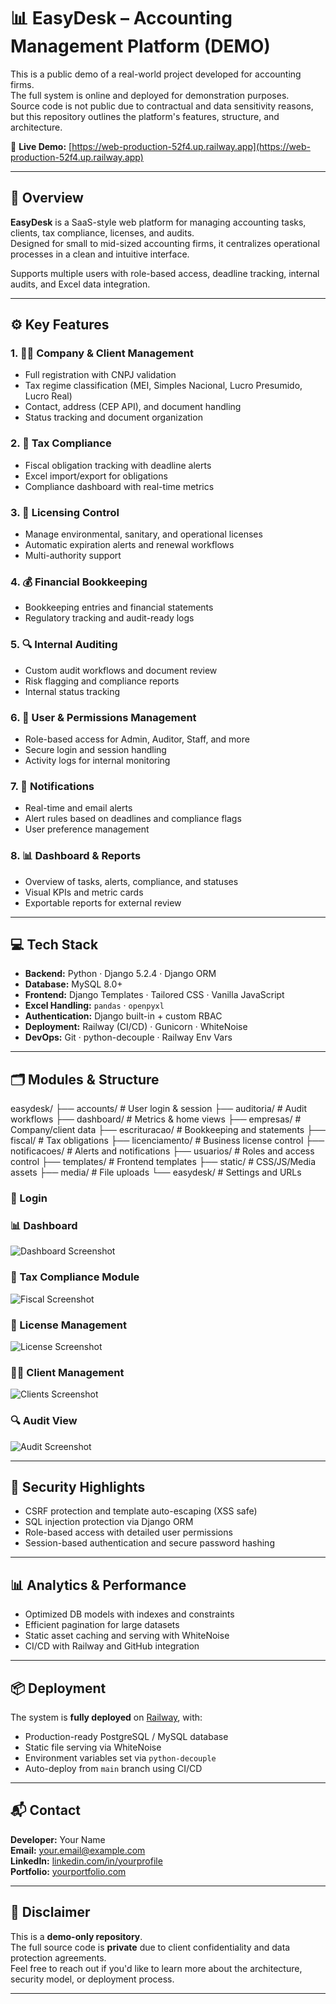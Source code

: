 # 📊 EasyDesk – Accounting Management Platform (DEMO)

This is a public demo of a real-world project developed for accounting firms.  
The full system is online and deployed for demonstration purposes.  
Source code is not public due to contractual and data sensitivity reasons,  
but this repository outlines the platform's features, structure, and architecture.

🔗 **Live Demo:** [https://web-production-52f4.up.railway.app](https://web-production-52f4.up.railway.app)

---

## 📌 Overview

**EasyDesk** is a SaaS-style web platform for managing accounting tasks, clients, tax compliance, licenses, and audits.  
Designed for small to mid-sized accounting firms, it centralizes operational processes in a clean and intuitive interface.

Supports multiple users with role-based access, deadline tracking, internal audits, and Excel data integration.

---

## ⚙️ Key Features

### 1. 🧑‍💼 Company & Client Management
- Full registration with CNPJ validation
- Tax regime classification (MEI, Simples Nacional, Lucro Presumido, Lucro Real)
- Contact, address (CEP API), and document handling
- Status tracking and document organization

### 2. 🧾 Tax Compliance
- Fiscal obligation tracking with deadline alerts
- Excel import/export for obligations
- Compliance dashboard with real-time metrics

### 3. 🪪 Licensing Control
- Manage environmental, sanitary, and operational licenses
- Automatic expiration alerts and renewal workflows
- Multi-authority support

### 4. 💰 Financial Bookkeeping
- Bookkeeping entries and financial statements
- Regulatory tracking and audit-ready logs

### 5. 🔍 Internal Auditing
- Custom audit workflows and document review
- Risk flagging and compliance reports
- Internal status tracking

### 6. 👥 User & Permissions Management
- Role-based access for Admin, Auditor, Staff, and more
- Secure login and session handling
- Activity logs for internal monitoring

### 7. 🔔 Notifications
- Real-time and email alerts
- Alert rules based on deadlines and compliance flags
- User preference management

### 8. 📊 Dashboard & Reports
- Overview of tasks, alerts, compliance, and statuses
- Visual KPIs and metric cards
- Exportable reports for external review

---

## 💻 Tech Stack

- **Backend:** Python · Django 5.2.4 · Django ORM  
- **Database:** MySQL 8.0+  
- **Frontend:** Django Templates · Tailored CSS · Vanilla JavaScript  
- **Excel Handling:** `pandas` · `openpyxl`  
- **Authentication:** Django built-in + custom RBAC  
- **Deployment:** Railway (CI/CD) · Gunicorn · WhiteNoise  
- **DevOps:** Git · python-decouple · Railway Env Vars

---

## 🗂️ Modules & Structure
easydesk/
├── accounts/ # User login & session
├── auditoria/ # Audit workflows
├── dashboard/ # Metrics & home views
├── empresas/ # Company/client data
├── escrituracao/ # Bookkeeping and statements
├── fiscal/ # Tax obligations
├── licenciamento/ # Business license control
├── notificacoes/ # Alerts and notifications
├── usuarios/ # Roles and access control
├── templates/ # Frontend templates
├── static/ # CSS/JS/Media assets
├── media/ # File uploads
└── easydesk/ # Settings and URLs


### 🔐 Login  


### 📊 Dashboard  
![Dashboard Screenshot](https://your-image-link.com/dashboard.png)

### 🧾 Tax Compliance Module  
![Fiscal Screenshot](https://your-image-link.com/fiscal.png)

### 🪪 License Management  
![License Screenshot](https://your-image-link.com/license.png)

### 🧑‍💼 Client Management  
![Clients Screenshot](https://your-image-link.com/clients.png)

### 🔍 Audit View  
![Audit Screenshot](https://your-image-link.com/audit.png)

---

## 🔐 Security Highlights

- CSRF protection and template auto-escaping (XSS safe)
- SQL injection protection via Django ORM
- Role-based access with detailed user permissions
- Session-based authentication and secure password hashing

---

## 📊 Analytics & Performance

- Optimized DB models with indexes and constraints
- Efficient pagination for large datasets
- Static asset caching and serving with WhiteNoise
- CI/CD with Railway and GitHub integration

---

## 📦 Deployment

The system is **fully deployed** on [Railway](https://railway.app), with:
- Production-ready PostgreSQL / MySQL database
- Static file serving via WhiteNoise
- Environment variables set via `python-decouple`
- Auto-deploy from `main` branch using CI/CD

---

## 📬 Contact

**Developer:** Your Name  
**Email:** your.email@example.com  
**LinkedIn:** [linkedin.com/in/yourprofile](https://linkedin.com/in/yourprofile)  
**Portfolio:** [yourportfolio.com](https://yourportfolio.com)

---

## 📝 Disclaimer

This is a **demo-only repository**.  
The full source code is **private** due to client confidentiality and data protection agreements.  
Feel free to reach out if you'd like to learn more about the architecture, security model, or deployment process.

---
